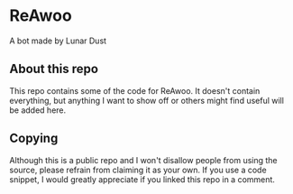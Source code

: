 # ReAwoo
A bot made by Lunar Dust


## About this repo 
This repo contains some of the code for ReAwoo. 
It doesn't contain everything, but anything I want to show off or others might find useful will be added here. 


## Copying 
Although this is a public repo and I won't disallow people from using the source, please refrain from claiming it as your own. If you use a code snippet, I would greatly appreciate if you linked this repo in a comment.
